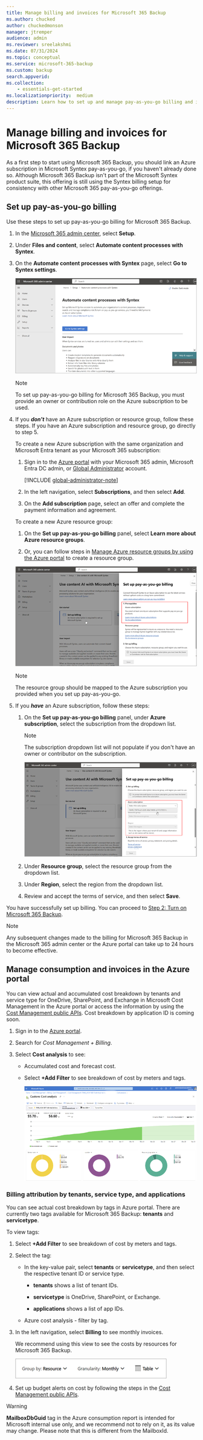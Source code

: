 ```yaml
---
title: Manage billing and invoices for Microsoft 365 Backup
ms.author: chucked
author: chuckedmonson
manager: jtremper
audience: admin
ms.reviewer: sreelakshmi
ms.date: 07/31/2024
ms.topic: conceptual
ms.service: microsoft-365-backup
ms.custom: backup
search.appverid:
ms.collection:
    - essentials-get-started
ms.localizationpriority:  medium
description: Learn how to set up and manage pay-as-you-go billing and invoices in the Azure portal for Microsoft 365 Backup.
---
```


# Manage billing and invoices for Microsoft 365 Backup

As a first step to start using Microsoft 365 Backup, you should link an Azure subscription in Microsoft Syntex pay-as-you-go, if you haven't already done so. Although Microsoft 365 Backup isn't part of the Microsoft Syntex product suite, this offering is still using the Syntex billing setup for consistency with other Microsoft 365 pay-as-you-go offerings.

## Set up pay-as-you-go billing

Use these steps to set up pay-as-you-go billing for Microsoft 365 Backup.

1. In the [Microsoft 365 admin center](https://admin.microsoft.com/Adminportal/Home), select **Setup**.

2. Under **Files and content**, select **Automate content processes with Syntex**.

3. On the **Automate content processes with Syntex** page, select **Go to Syntex settings**.

    ![Screenshot of the Set up billing option in the Microsoft 365 admin center.](../media/m365-backup/backup-setup-billing.png)

    > [!NOTE]
    > To set up pay-as-you-go billing for Microsoft 365 Backup, you must provide an owner or contribution role on the Azure subscription to be used.

4. If you ***don't*** have an Azure subscription or resource group, follow these steps. If you have an Azure subscription and resource group, go directly to step 5.

    To create a new Azure subscription with the same organization and Microsoft Entra tenant as your Microsoft 365 subscription:

    1. Sign in to the [Azure portal](https://portal.azure.com) with your Microsoft 365 admin, Microsoft Entra DC admin, or [Global Administrator](/entra/identity/role-based-access-control/permissions-reference#global-administrator) account.

        [!INCLUDE [global-administrator-note](../includes/global-administrator-note.md)]

    1. In the left navigation, select **Subscriptions**, and then select **Add**.

    1. On the **Add subscription** page, select an offer and complete the payment information and agreement.

    To create a new Azure resource group:

    1. On the **Set up pay-as-you-go billing** panel, select **Learn more about Azure resource groups**.

    1. Or, you can follow steps in [Manage Azure resource groups by using the Azure portal](/azure/azure-resource-manager/management/manage-resource-groups-portal) to create a resource group.

    ![Screenshot of the Set up pay-as-you-go billing panel in the Microsoft 365 admin center.](../media/m365-backup/backup-billing-panel.png)

    > [!NOTE]
    > The resource group should be mapped to the Azure subscription you provided when you set up pay-as-you-go.

5. If you ***have*** an Azure subscription, follow these steps:

    1. On the **Set up pay-as-you-go billing** panel, under **Azure subscription**, select the subscription from the dropdown list.

       > [!NOTE]
       > The subscription dropdown list will not populate if you don't have an owner or contributor on the subscription.

       ![Screenshot of the Set up pay-as-you-go billing panel showing the Azure subscription dropdown list.](../media/m365-backup/back-billing-subscription.png)

    1. Under **Resource group**, select the resource group from the dropdown list.

    1. Under **Region**, select the region from the dropdown list.

    1. Review and accept the terms of service, and then select **Save**.

You have successfully set up billing. You can proceed to [Step 2: Turn on Microsoft 365 Backup](backup-setup.md#step-2-turn-on-microsoft-365-backup).

> [!NOTE]
> Any subsequent changes made to the billing for Microsoft 365 Backup in the Microsoft 365 admin center or the Azure portal can take up to 24 hours to become effective.

## Manage consumption and invoices in the Azure portal

You can view actual and accumulated cost breakdown by tenants and service type for OneDrive, SharePoint, and Exchange in Microsoft Cost Management in the Azure portal or access the information by using the [Cost Management public APIs](/rest/api/cost-management/operation-groups). Cost breakdown by application ID is coming soon.

1. Sign in to the [Azure portal](https://portal.azure.com/).

2. Search for *Cost Management + Billing*.

3. Select **Cost analysis** to see:

    - Accumulated cost and forecast cost.

    - Select **+Add Filter** to see breakdown of cost by meters and tags.

       ![Screenshot of the cost analysis page in Microsoft Cost Management.](../media/m365-backup/backup-cost-analysis.png)

### Billing attribution by tenants, service type, and applications

You can see actual cost breakdown by tags in Azure portal. There are currently two tags available for Microsoft 365 Backup: **tenants** and **servicetype**.

To view tags:

1. Select **+Add Filter** to see breakdown of cost by meters and tags.

2. Select the tag:

    - In the key-value pair, select **tenants** or **servicetype**, and then select the respective tenant ID or service type.

        - **tenants** shows a list of tenant IDs.

        - **servicetype** is OneDrive, SharePoint, or Exchange.

        - **applications** shows a list of app IDs.

    - Azure cost analysis - filter by tag.

4. In the left navigation, select **Billing** to see monthly invoices.

    We recommend using this view to see the costs by resources for Microsoft 365 Backup.

    ![Screenshot of the recommended view to see costs by resources in Microsoft Cost Management.](../media/m365-backup/backup-cost-by-resources-view.png)

5. Set up budget alerts on cost by following the steps in the [Cost Management public APIs](/rest/api/cost-management/operation-groups).

> [!WARNING]  
>**MailboxDbGuid** tag in the Azure consumption report is intended for Microsoft internal use only, and we recommend not to rely on it, as its value may change. Please note that this is different from the MailboxId.
